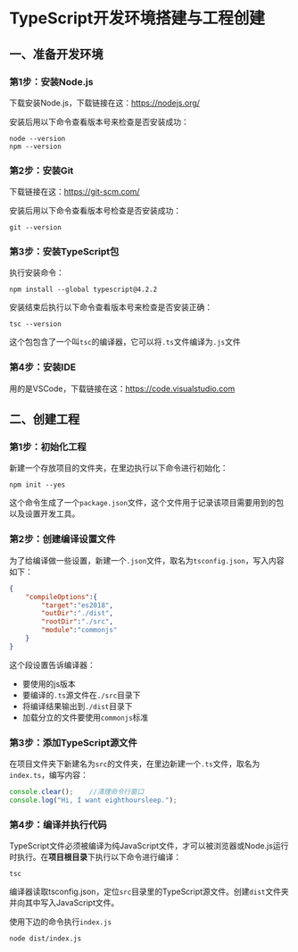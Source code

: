 # TypeScript开发环境搭建与工程创建



## 一、准备开发环境

### 第1步：安装Node.js

下载安装Node.js，下载链接在这：https://nodejs.org/

安装后用以下命令查看版本号来检查是否安装成功：

```
node --version
npm --version
```

### 第2步：安装Git

下载链接在这：https://git-scm.com/ 

安装后用以下命令查看版本号检查是否安装成功：

```
git --version
```

### 第3步：安装TypeScript包

执行安装命令：

```
npm install --global typescript@4.2.2
```

安装结束后执行以下命令查看版本号来检查是否安装正确：

```
tsc --version
```

这个包包含了一个叫`tsc`的编译器，它可以将`.ts`文件编译为`.js`文件

### 第4步：安装IDE

用的是VSCode，下载链接在这：https://code.visualstudio.com



## 二、创建工程

### 第1步：初始化工程

新建一个存放项目的文件夹，在里边执行以下命令进行初始化：

```
npm init --yes
```

这个命令生成了一个`package.json`文件，这个文件用于记录该项目需要用到的包以及设置开发工具。

### 第2步：创建编译设置文件

为了给编译做一些设置，新建一个`.json`文件，取名为`tsconfig.json`，写入内容如下：

```json
{
	"compileOptions":{
		"target":"es2018",
		"outDir":"./dist",
		"rootDir":"./src",
		"module":"commonjs"
	}
}
```

这个段设置告诉编译器：

- 要使用的js版本
- 要编译的`.ts`源文件在`./src`目录下
- 将编译结果输出到`./dist`目录下
- 加载分立的文件要使用`commonjs`标准

### 第3步：添加TypeScript源文件

在项目文件夹下新建名为`src`的文件夹，在里边新建一个`.ts`文件，取名为`index.ts`，编写内容：

```typescript
console.clear();	//清理命令行窗口
console.log("Hi, I want eighthoursleep.");
```

### 第4步：编译并执行代码

TypeScript文件必须被编译为纯JavaScript文件，才可以被浏览器或Node.js运行时执行。在**项目根目录**下执行以下命令进行编译：

```
tsc
```

编译器读取tsconfig.json，定位`src`目录里的TypeScript源文件。创建`dist`文件夹并向其中写入JavaScript文件。

使用下边的命令执行`index.js`

```
node dist/index.js
```
